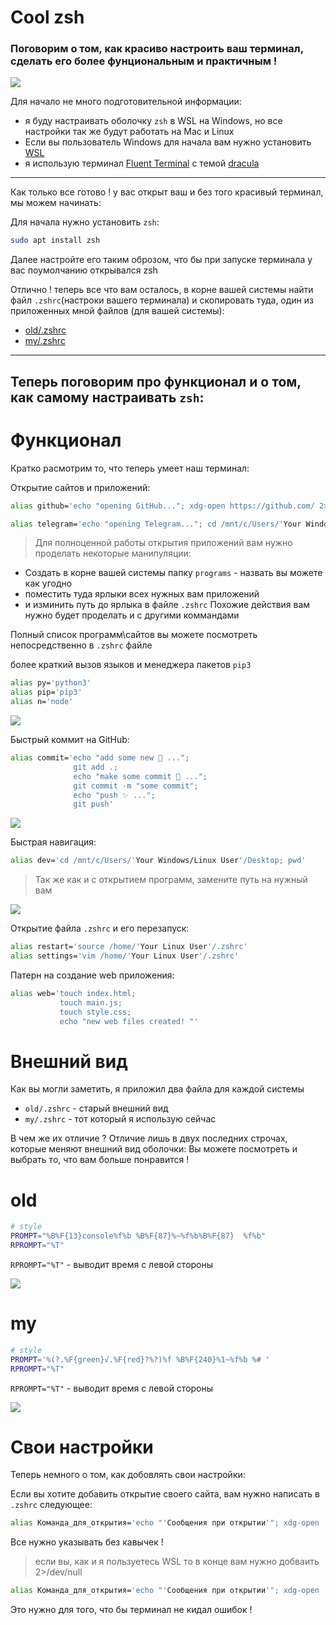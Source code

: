 # Cool zsh
### Поговорим о том, как красиво настроить ваш терминал, сделать его более фунциональным и практичным ! 

<img src="img/my_termianl.png" class="shrinkToFit transparent">

Для начало не много подготовительной информации: 
* я буду настраивать оболочку `zsh` в WSL на Windows, но все настройки так же будут работать на Mac и Linux
* Если вы пользователь Windows для начала вам нужно установить [WSL](https://docs.microsoft.com/ru-ru/windows/wsl/install-win10)
* я использую терминал [Fluent Terminal](https://github.com/felixse/FluentTerminal) с темой [dracula](https://github.com/dracula/fluent-terminal)

*** 
Как только все готово ! у вас открыт ваш и без того красивый терминал, мы можем начинать:

Для начала нужно установить `zsh`:
```bash
sudo apt install zsh
```
Далее настройте его таким оброзом, что бы при запуске терминала у вас поумолчанию открывался zsh

Отлично ! теперь все что вам осталось, в корне вашей системы найти файл `.zshrc`(настроки вашего терминала) и скопировать туда, один из приложенных мной файлов (для вашей системы):
* [old/.zshrc]()
* [my/.zshrc]()
***
## Теперь поговорим про функционал и о том, как самому настраивать `zsh`:
# Функционал

Кратко расмотрим то, что теперь умеет наш терминал: 

Открытие сайтов и приложений:
```bash
alias github='echo "opening GitHub..."; xdg-open https://github.com/ 2>/dev/null'

alias telegram='echo "opening Telegram..."; cd /mnt/c/Users/'Your Windows User'/programs; xdg-open Telegram.lnk 2>/dev/null'
```
> Для полноценной работы открытия приложений вам нужно проделать некоторые манипуляции:
* Создать в корне вашей системы папку `programs` - назвать вы можете как угодно
* поместить туда ярлыки всех нужных вам приложений 
* и изминить путь до ярлыка в файле `.zshrc` 
Похожие действия вам нужно будет проделать и с другими коммандами

Полный список программ\сайтов вы можете посмотреть непосредственно в `.zshrc` файле

более краткий вызов языков и менеджера пакетов `pip3`
```bash
alias py='python3'
alias pip='pip3'
alias n='node'
```
<img src="img/n.png" class="shrinkToFit transparent">

Быстрый коммит на GitHub:
```bash
alias commit='echo "add some new 🥉 ..."; 
              git add .; 
              echo "make some commit 🥈 ..."; 
              git commit -m "some commit"; 
              echo "push ✨ ..."; 
              git push'
```
<img src="img/commit.png" class="shrinkToFit transparent">

Быстрая навигация:
```bash
alias dev='cd /mnt/c/Users/'Your Windows/Linux User'/Desktop; pwd'
```
> Так же как и с открытием программ, замените путь на нужный вам

<img src="img/my_termianl.png" class="shrinkToFit transparent">

Открытие файла `.zshrc` и его перезапуск:
```bash
alias restart='source /home/'Your Linux User'/.zshrc'
alias settings='vim /home/'Your Linux User'/.zshrc'
```

Патерн на создание web приложения:
```bash
alias web='touch index.html; 
           touch main.js; 
           touch style.css; 
           echo "new web files created! "' 
```

# Внешний вид

Как вы могли заметить, я приложил два файла для каждой системы
* `old/.zshrc` - старый внешний вид
* `my/.zshrc` - тот который я использую сейчас 

В чем же их отличие ? Отличие лишь в двух последних строчах, которые меняют внешний вид оболочки:
 Вы можете посмотреть и выбрать то, что вам больше понравится ! 

# old 
```bash
# style
PROMPT="%B%F{13}console%f%b %B%F{87}%~%f%b%B%F{87}  %f%b"
RPROMPT="%T"
```
`RPROMPT="%T"` - выводит время с левой стороны 

<img src="img/old.png" class="shrinkToFit transparent">

# my 
```bash
# style
PROMPT='%(?.%F{green}√.%F{red}?%?)%f %B%F{240}%1~%f%b %# ' 
RPROMPT="%T"
```
`RPROMPT="%T"` - выводит время с левой стороны 

<img src="img/my_termianl.png" class="shrinkToFit transparent">

# Свои настройки

Теперь немного о том, как добовлять свои настройки:

Если вы хотите добавить открытие своего сайта, вам нужно написать в `.zshrc` следующее:
```bash
alias Команда_для_открытия='echo "'Сообщения при открытии'"; xdg-open 'Ссылка на ваш сайт''
```
Все нужно указывать без кавычек !
> если вы, как и я пользуетесь WSL то в конце вам нужно добваить 2>/dev/null
```bash
alias Команда_для_открытия='echo "'Сообщения при открытии'"; xdg-open 'Ссылка на ваш сайт' 2>/dev/null'
```
Это нужно для того, что бы терминал не кидал ошибок !
